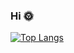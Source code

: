 ### Hi 🌞


[![Top Langs](https://github-readme-stats.vercel.app/api/top-langs/?username=leonardoInf&layout=compact&hide=css,html)](https://github.com/anuraghazra/github-readme-stats)
